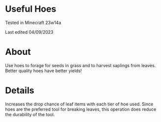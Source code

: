 # Useful Hoes

Tested in Minecraft 23w14a

Last edited 04/09/2023

# About

Use hoes to forage for seeds in grass and to harvest saplings from leaves.  Better quality hoes have better yields!

# Details

Increases the drop chance of leaf items with each tier of hoe used.  Since hoes are the preferred tool for breaking leaves, this operation does reduce the durability of the tool.
